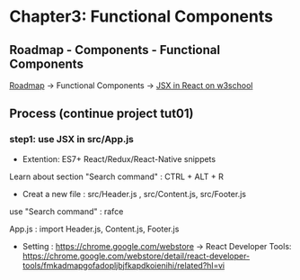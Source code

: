 # Chapter3:  Functional Components

## Roadmap - Components - Functional Components

[Roadmap](https://roadmap.sh/react)    ->    Functional Components    ->    [JSX in React on w3school](https://www.w3schools.com/react/react_jsx.asp)

## Process (continue project tut01)

### step1: use JSX in src/App.js


- Extention: ES7+ React/Redux/React-Native snippets

Learn about section "Search command" : CTRL + ALT + R

- Creat a new file : src/Header.js , src/Content.js, src/Footer.js

use "Search command" : rafce

App.js : import Header.js, Content.js, Footer.js

- Setting : https://chrome.google.com/webstore  -> React Developer Tools:
https://chrome.google.com/webstore/detail/react-developer-tools/fmkadmapgofadopljbjfkapdkoienihi/related?hl=vi

